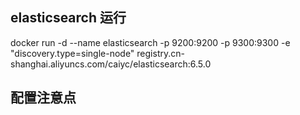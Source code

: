 ## elasticsearch 运行

docker run -d --name elasticsearch -p 9200:9200 -p 9300:9300 -e "discovery.type=single-node" registry.cn-shanghai.aliyuncs.com/caiyc/elasticsearch:6.5.0


## 配置注意点

